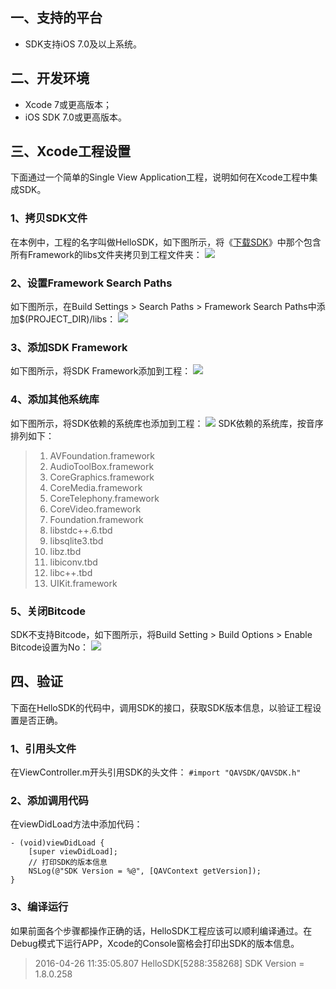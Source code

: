 ## 一、支持的平台
- SDK支持iOS 7.0及以上系统。

## 二、开发环境
- Xcode 7或更高版本；
- iOS SDK 7.0或更高版本。

## 三、Xcode工程设置
下面通过一个简单的Single View Application工程，说明如何在Xcode工程中集成SDK。
### 1、拷贝SDK文件
在本例中，工程的名字叫做HelloSDK，如下图所示，将《[下载SDK](http://tcecqpoc.fsphere.cn/doc/product/268/%E4%B8%8B%E8%BD%BDSDK%EF%BC%88iOS%EF%BC%89)》中那个包含所有Framework的libs文件夹拷贝到工程文件夹：
![](http://imgcache.tcecqpoc.fsphere.cn/image/mccdn.qcloud.com/static/img/7a8b064e23365eeffefa67626d476147/image.png)

### 2、设置Framework Search Paths
如下图所示，在Build Settings > Search Paths > Framework Search Paths中添加$(PROJECT_DIR)/libs：
![](http://imgcache.tcecqpoc.fsphere.cn/image/mccdn.qcloud.com/static/img/0fdb7f23372c3c75a4c2da3b2261950d/image.png)

### 3、添加SDK Framework
如下图所示，将SDK Framework添加到工程：
![](http://imgcache.tcecqpoc.fsphere.cn/image/mccdn.qcloud.com/static/img/2331e2f9a7be2af9c623dc71c6d8e453/image.png)

### 4、添加其他系统库
如下图所示，将SDK依赖的系统库也添加到工程：
![](http://imgcache.tcecqpoc.fsphere.cn/image/mccdn.qcloud.com/static/img/3a161b0ef3c70f6cfb03441786697705/image.png)
SDK依赖的系统库，按音序排列如下：
> 1. AVFoundation.framework
> 2. AudioToolBox.framework
> 3. CoreGraphics.framework
> 4. CoreMedia.framework
> 5. CoreTelephony.framework
> 6. CoreVideo.framework
> 7. Foundation.framework
> 8. libstdc++.6.tbd
> 9. libsqlite3.tbd
> 10. libz.tbd
> 11. libiconv.tbd
> 12. libc++.tbd
> 13. UIKit.framework


### 5、关闭Bitcode
SDK不支持Bitcode，如下图所示，将Build Setting > Build Options > Enable Bitcode设置为No：
![](http://imgcache.tcecqpoc.fsphere.cn/image/mccdn.qcloud.com/static/img/c9967ba6ceb232d1cc4fd27bda7f541a/image.png)

## 四、验证
下面在HelloSDK的代码中，调用SDK的接口，获取SDK版本信息，以验证工程设置是否正确。
### 1、引用头文件
在ViewController.m开头引用SDK的头文件：
`#import "QAVSDK/QAVSDK.h"`

### 2、添加调用代码
在viewDidLoad方法中添加代码：
```
- (void)viewDidLoad {
    [super viewDidLoad];
    // 打印SDK的版本信息
    NSLog(@"SDK Version = %@", [QAVContext getVersion]);
}
```
### 3、编译运行
如果前面各个步骤都操作正确的话，HelloSDK工程应该可以顺利编译通过。在Debug模式下运行APP，Xcode的Console窗格会打印出SDK的版本信息。
> 2016-04-26 11:35:05.807 HelloSDK[5288:358268] SDK Version = 1.8.0.258
